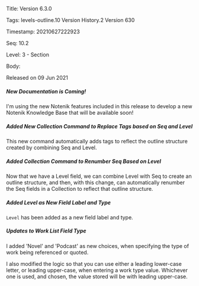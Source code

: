 Title:  Version 6.3.0

Tags:   levels-outline.10 Version History.2 Version 630

Timestamp: 20210627222923

Seq:    10.2

Level:  3 - Section

Body: 

Released on 09 Jun 2021
 
##### New Documentation is Coming!

I'm using the new Notenik features included in this release to develop a new Notenik Knowledge Base that will be available soon!

 
##### Added New Collection Command to Replace Tags based on Seq and Level

This new command automatically adds tags to reflect the outline structure created by combining Seq and Level. 

 
##### Added Collection Command to Renumber Seq Based on Level

Now that we have a Level field, we can combine Level with Seq to create an outline structure, and then, with this change, can automatically renumber the Seq fields in a Collection to reflect that outline structure. 

 
##### Added Level as New Field Label and Type

`Level` has been added as a new field label and type. 

 
##### Updates to Work List Field Type

I added 'Novel' and 'Podcast' as new choices, when specifying the type of work being referenced or quoted. 

I also modified the logic so that you can use either a leading lower-case letter, or leading upper-case, when entering a work type value. Whichever one is used, and chosen, the value stored will be with leading upper-case.
